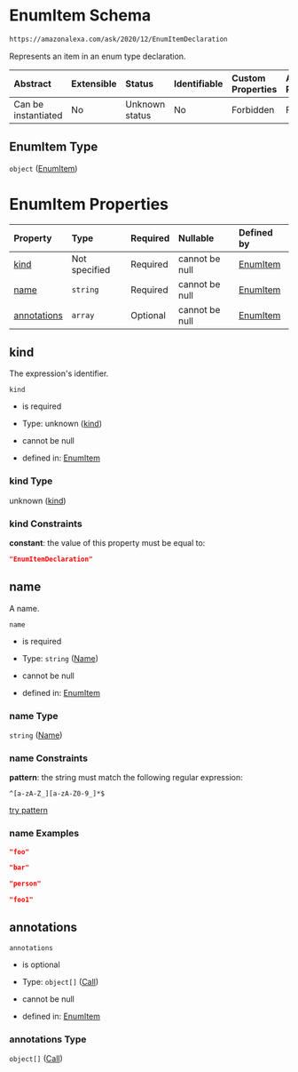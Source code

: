 # EnumItem Schema

```txt
https://amazonalexa.com/ask/2020/12/EnumItemDeclaration
```

Represents an item in an enum type declaration.

| Abstract            | Extensible | Status         | Identifiable | Custom Properties | Additional Properties | Access Restrictions | Defined In                                                                                |
| :------------------ | :--------- | :------------- | :----------- | :---------------- | :-------------------- | :------------------ | :---------------------------------------------------------------------------------------- |
| Can be instantiated | No         | Unknown status | No           | Forbidden         | Forbidden             | none                | [EnumItemDeclaration.json](../../schemas/EnumItemDeclaration.json "open original schema") |

## EnumItem Type

`object` ([EnumItem](enumitemdeclaration.md))

# EnumItem Properties

| Property                    | Type          | Required | Nullable       | Defined by                                                                                                                                  |
| :-------------------------- | :------------ | :------- | :------------- | :------------------------------------------------------------------------------------------------------------------------------------------ |
| [kind](#kind)               | Not specified | Required | cannot be null | [EnumItem](enumitemdeclaration-properties-kind.md "https://amazonalexa.com/ask/2020/12/EnumItemDeclaration#/properties/kind")               |
| [name](#name)               | `string`      | Required | cannot be null | [EnumItem](genericargumentsdeclaration-items-properties-name.md "https://amazonalexa.com/ask/2020/12/Name#/properties/name")                |
| [annotations](#annotations) | `array`       | Optional | cannot be null | [EnumItem](enumitemdeclaration-properties-annotations.md "https://amazonalexa.com/ask/2020/12/EnumItemDeclaration#/properties/annotations") |

## kind

The expression's identifier.

`kind`

*   is required

*   Type: unknown ([kind](enumitemdeclaration-properties-kind.md))

*   cannot be null

*   defined in: [EnumItem](enumitemdeclaration-properties-kind.md "https://amazonalexa.com/ask/2020/12/EnumItemDeclaration#/properties/kind")

### kind Type

unknown ([kind](enumitemdeclaration-properties-kind.md))

### kind Constraints

**constant**: the value of this property must be equal to:

```json
"EnumItemDeclaration"
```

## name

A name.

`name`

*   is required

*   Type: `string` ([Name](genericargumentsdeclaration-items-properties-name.md))

*   cannot be null

*   defined in: [EnumItem](genericargumentsdeclaration-items-properties-name.md "https://amazonalexa.com/ask/2020/12/Name#/properties/name")

### name Type

`string` ([Name](genericargumentsdeclaration-items-properties-name.md))

### name Constraints

**pattern**: the string must match the following regular expression: 

```regexp
^[a-zA-Z_][a-zA-Z0-9_]*$
```

[try pattern](https://regexr.com/?expression=%5E%5Ba-zA-Z\_%5D%5Ba-zA-Z0-9\_%5D\*%24 "try regular expression with regexr.com")

### name Examples

```json
"foo"
```

```json
"bar"
```

```json
"person"
```

```json
"foo1"
```

## annotations



`annotations`

*   is optional

*   Type: `object[]` ([Call](actiondeclaration-properties-annotations-call.md))

*   cannot be null

*   defined in: [EnumItem](enumitemdeclaration-properties-annotations.md "https://amazonalexa.com/ask/2020/12/EnumItemDeclaration#/properties/annotations")

### annotations Type

`object[]` ([Call](actiondeclaration-properties-annotations-call.md))
